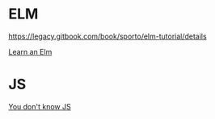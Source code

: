 # ELM


https://legacy.gitbook.com/book/sporto/elm-tutorial/details

[Learn an Elm](https://learnyouanelm.github.io/)


# JS

[You don't know JS](https://github.com/getify/You-Dont-Know-JS)
